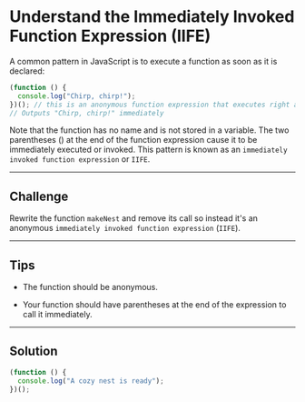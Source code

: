 # Understand the Immediately Invoked Function Expression (IIFE)

A common pattern in JavaScript is to execute a function as soon as it is declared:

```js
(function () {
  console.log("Chirp, chirp!");
})(); // this is an anonymous function expression that executes right away
// Outputs "Chirp, chirp!" immediately
```

Note that the function has no name and is not stored in a variable. The two parentheses () at the end of the function expression cause it to be immediately executed or invoked. This pattern is known as an `immediately invoked function expression` or `IIFE`.

---

## Challenge

Rewrite the function `makeNest` and remove its call so instead it's an anonymous `immediately invoked function expression` (`IIFE`).

---

## Tips

- The function should be anonymous.

- Your function should have parentheses at the end of the expression to call it immediately.

---

## Solution

```js
(function () {
  console.log("A cozy nest is ready");
})();
```